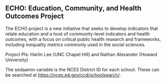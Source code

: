 ## ECHO: Education, Community, and Health Outcomes Project

The ECHO project is a new initiative that seeks to develop indicators that relate education and a host of community-level indicators and health outcomes, with a focus on critical public health research and frameworks, including inequality metrics commonly used in the social sciences.

Project PIs: Harlin Lee (UNC Chapel Hill) and Nathan Alexander (Howard University)

The sedaamin variable is the NCES District ID for each school. These can be searched at https://nces.ed.gov/ccd/schoolsearch/. 